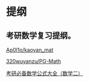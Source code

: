 # 提纲
## 考研数学复习提纲。

[Ap0l1o/kaoyan_mat](https://github.com/Ap0l1o/kaoyan_math)

[320wuyanzu/PG-Math](https://320wuyanzu.github.io/PG-Math/)

[考研必备数学公式大全（数学二）](https://blog.csdn.net/zhaohongfei_358/article/details/106039576)

